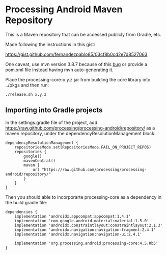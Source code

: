 # Processing Android Maven Repository

This is a Maven repository that can be accessed publicly from Gradle, etc.

Made following the instructions in this gist:

https://gist.github.com/fernandezpablo85/03cf8b0cd2e7d8527063

One caveat, use mvn version 3.8.7 because of this [bug](https://issues.apache.org/jira/browse/MNG-7679) or provide a pom.xml file instead having mvn auto-generating it.

Place the processing-core-x.y.z.jar from building the core library into ../pkgs and then run:

```
./release.sh x.y.z
```

## Importing into Gradle projects

In the settings.gradle file of the project, add https://raw.github.com/processing/processing-android/repository/ as a maven repository, under the  dependencyResolutionManagement block:

```
dependencyResolutionManagement {
    repositoriesMode.set(RepositoriesMode.FAIL_ON_PROJECT_REPOS)
    repositories {
        google()
        mavenCentral()
        maven {
            url "https://raw.github.com/processing/processing-android/repository/"
        }
    }
}
```

Then you should able to incorporarte processing-core as a dependency in the build.gradle file:

```
dependencies {
    implementation 'androidx.appcompat:appcompat:1.4.1'
    implementation 'com.google.android.material:material:1.5.0'
    implementation 'androidx.constraintlayout:constraintlayout:2.1.3'
    implementation 'androidx.navigation:navigation-fragment:2.4.1'
    implementation 'androidx.navigation:navigation-ui:2.4.1'

    implementation 'org.processing.android:processing-core:4.5.0b5'
}
```
